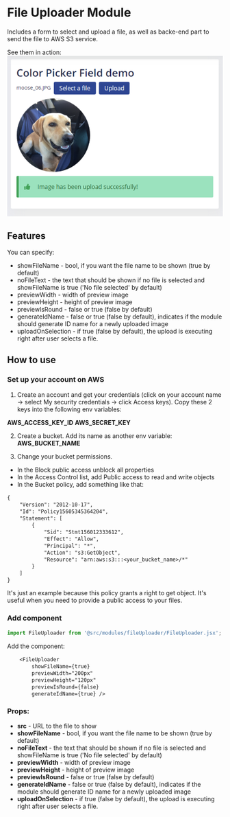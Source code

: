 # File Uploader Module
Includes a form to select and upload a file, as well as backe-end part to send the file to AWS S3 service.

See them in action:
![File Uploader Module](https://github.com/saasforge/saas-forge-public-docs/blob/master/file-upload-module.png?raw=true)

## Features
You can specify:
- showFileName - bool, if you want the file name to be shown (true by default)
- noFileText - the text that should be shown if no file is selected and showFileName is true ('No file selected' by default)
- previewWidth - width of preview image
- previewHeight - height of preview image
- previewIsRound - false or true (false by default)
- generateIdName - false or true (false by default), indicates if the module should generate ID name for a newly uploaded image
- uploadOnSelection - if true (false by default), the upload is executing right after user selects a file.



## How to use
### Set up your account on AWS
1. Create an account and get your credentials (click on your account name -> select My security credentials -> click Access keys). Copy these 2 keys into the following env variables:

**AWS_ACCESS_KEY_ID**
**AWS_SECRET_KEY**

2. Create a bucket. Add its name as another env variable:
**AWS_BUCKET_NAME**

3. Change your bucket permissions. 
- In the Block public access unblock all properties
- In the Access Control list, add Public access to read and write objects
- In the Bucket policy, add something like that:
```
{
    "Version": "2012-10-17",
    "Id": "Policy15605345364204",
    "Statement": [
        {
            "Sid": "Stmt156012333612",
            "Effect": "Allow",
            "Principal": "*",
            "Action": "s3:GetObject",
            "Resource": "arn:aws:s3:::<your_bucket_name>/*"
        }
    ]
}
```
It's just an example because this policy grants a right to get object. It's useful when you need to provide a public access to your files.

### Add component
```javascript
import FileUploader from '@src/modules/fileUploader/FileUploader.jsx';
```

Add the component:

```
    <FileUploader 
        showFileName={true} 
        previewWidth="200px" 
        previewHeight="120px"
        previewIsRound={false}
        generateIdName={true} />
```

### Props:
- **src** - URL to the file to show
- **showFileName** - bool, if you want the file name to be shown (true by default)
- **noFileText** - the text that should be shown if no file is selected and showFileName is true ('No file selected' by default)
- **previewWidth** - width of preview image
- **previewHeight** - height of preview image
- **previewIsRound** - false or true (false by default)
- **generateIdName** - false or true (false by default), indicates if the module should generate ID name for a newly uploaded image
- **uploadOnSelection** - if true (false by default), the upload is executing right after user selects a file.
